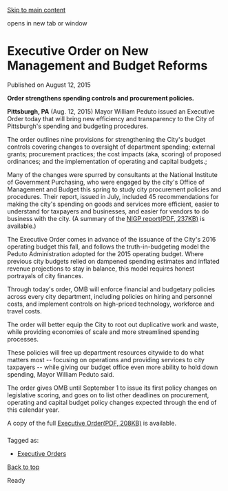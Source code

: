 [Skip to main content](https://www.pittsburghpa.gov/City-Government/Mayor/Executive-Orders/Mayor-William-Peduto-Issues-Executive-Order-on-New-Management-and-Budget-Reforms#main-content)

opens in new tab or window

# Executive Order on New Management and Budget Reforms

Published on August 12, 2015

**Order strengthens spending controls and procurement policies.**

**Pittsburgh, PA** (Aug. 12, 2015) Mayor William Peduto issued an Executive Order today that will bring new efficiency and transparency to the City of Pittsburgh's spending and budgeting procedures.

The order outlines nine provisions for strengthening the City's budget controls covering changes to oversight of department spending; external grants; procurement practices; the cost impacts (aka, scoring) of proposed ordinances; and the implementation of operating and capital budgets.;

Many of the changes were spurred by consultants at the National Institute of Government Purchasing, who were engaged by the city's Office of Management and Budget this spring to study city procurement policies and procedures. Their report, issued in July, included 45 recommendations for making the city's spending on goods and services more efficient, easier to understand for taxpayers and businesses, and easier for vendors to do business with the city. (A summary of the [NIGP report(PDF, 237KB)](https://www.pittsburghpa.gov/files/assets/city/v/1/mayor/documents/executive-orders/nigp_report_summary.pdf) is available.)

The Executive Order comes in advance of the issuance of the City's 2016 operating budget this fall, and follows the truth-in-budgeting model the Peduto Administration adopted for the 2015 operating budget. Where previous city budgets relied on dampened spending estimates and inflated revenue projections to stay in balance, this model requires honest portrayals of city finances.

Through today's order, OMB will enforce financial and budgetary policies across every city department, including policies on hiring and personnel costs, and implement controls on high-priced technology, workforce and travel costs.

The order will better equip the City to root out duplicative work and waste, while providing economies of scale and more streamlined spending processes.

These policies will free up department resources citywide to do what matters most -- focusing on operations and providing services to city taxpayers -- while giving our budget office even more ability to hold down spending, Mayor William Peduto said.

The order gives OMB until September 1 to issue its first policy changes on legislative scoring, and goes on to list other deadlines on procurement, operating and capital budget policy changes expected through the end of this calendar year.

A copy of the full [Executive Order(PDF, 208KB)](https://www.pittsburghpa.gov/files/assets/city/v/1/mayor/documents/executive-orders/executiveorder_financialreform_final.pdf) is available.

###

Tagged as:

- [Executive Orders](https://www.pittsburghpa.gov/News-articles?dlv_OC%20CL%20City%20News%20Listing=(dd_OC%20News%20Categories=Executive%20Orders))

[Back to top](https://www.pittsburghpa.gov/City-Government/Mayor/Executive-Orders/Mayor-William-Peduto-Issues-Executive-Order-on-New-Management-and-Budget-Reforms#body-top)

Ready
